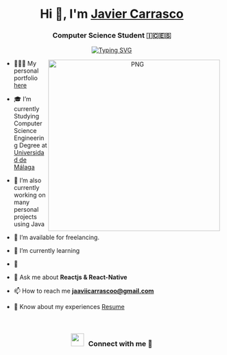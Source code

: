 <h1 align="center">Hi 👋, I'm <a href="https://github.com/jaaviicarrascoo" target="blank">Javier Carrasco</a></h1>

<h3 align="center">
  Computer Science Student 🇮🇨🇪🇸
</h3>

<p align="center">
  <a href="https://github.com/jaaviicarrascoo">
    <img src="https://readme-typing-svg.herokuapp.com?font=Fira+Code&pause=1000&color=1F3AF7&random=false&width=435&lines=I'm+Javier+Carrasco;aka+%40jaaviicarrascoo;Computer+Science+Student;Problem-Solving+%26+Teamwork+Skills;%2Binfo+at%3A+jaaviicarrascoo.com" alt="Typing SVG">
  </a>
</p>

<a target="_blank" align="center">
  <img align="right" top="500" height="400" width="400" alt="PNG" src="https://imgur.com/Ei2EmF9.png">
</a>

- 👨🏽‍💻 My personal portfolio <a href="https://github.com/jaaviicarrascoo" target="blank">here</a>

- 🎓 I’m currently Studying Computer Science Engineering Degree at <a href="https://www.uma.es" target="blank">Universidad de Málaga</a>

- 🌱 I’m also currently working on many personal projects using Java

- 🤝 I’m available for freelancing.

- 🌱 I’m currently learning 

- 📝 

- 💬 Ask me about **Reactjs & React-Native**

- 📫 How to reach me **jaaviicarrascoo@gmail.com**

- 📄 Know about my experiences <a href="https://github.com/100rabhcsmc/Me.io/blob/master/01SaurabhChavanReactNativeResume.pdf" target="blank">Resume</a>
<br/>
<h3 align="center" > <img src="https://media.giphy.com/media/iY8CRBdQXODJSCERIr/giphy.gif" width="30" height="30" style="margin-right: 10px;">Connect with me 🤝 </h3>
